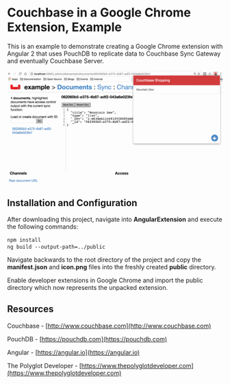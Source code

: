 # Couchbase in a Google Chrome Extension, Example

This is an example to demonstrate creating a Google Chrome extension with Angular 2 that uses PouchDB to replicate data to Couchbase Sync Gateway and eventually Couchbase Server.

![Couchbase Google Chrome Extension Example](couchbase-pouchdb-chrome-extension.gif "Couchbase Google Chrome Extension Example")

## Installation and Configuration

After downloading this project, navigate into **AngularExtension** and execute the following commands:

```
npm install
ng build --output-path=../public
```

Navigate backwards to the root directory of the project and copy the **manifest.json** and **icon.png** files into the freshly created **public** directory.

Enable developer extensions in Google Chrome and import the public directory which now represents the unpacked extension.

## Resources

Couchbase - [http://www.couchbase.com](http://www.couchbase.com)

PouchDB - [https://pouchdb.com](https://pouchdb.com)

Angular - [https://angular.io](https://angular.io)

The Polyglot Developer - [https://www.thepolyglotdeveloper.com](https://www.thepolyglotdeveloper.com)